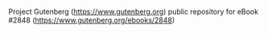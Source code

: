 Project Gutenberg (https://www.gutenberg.org) public repository for eBook #2848 (https://www.gutenberg.org/ebooks/2848)